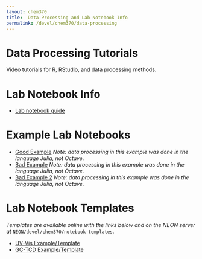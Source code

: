 ```yaml
---
layout: chem370
title:  Data Processing and Lab Notebook Info
permalink: /devel/chem370/data-processing
---
```


# Data Processing Tutorials

Video tutorials for R, RStudio, and data processing methods.

# Lab Notebook Info

- [Lab notebook guide]({{site.baseurl}}/devel/chem370/notebooks/notebook-guide)

# Example Lab Notebooks

- [Good Example]({{site.baseurl}}/devel/chem370/notebooks/good-example/) *Note: data processing in this example was done in the language Julia, not Octave.*   
- [Bad Example]({{site.baseurl}}/devel/chem370/notebooks/bad-example/)  *Note: data processing in this example was done in the language Julia, not Octave.*   
- [Bad Example 2]({{site.baseurl}}/devel/chem370/notebooks/bad-example-2/)  *Note: data processing in this example was done in the language Julia, not Octave.*   

# Lab Notebook Templates

*Templates are available online with the links below and on the NEON server at* `NEON/devel/chem370/notebook-templates`.

- [UV-Vis Example/Template]({{site.baseurl}}/devel/chem370/notebooks/uv-vis/)
- [GC-TCD Example/Template]({{site.baseurl}}/devel/chem370/notebooks/gc-tcd/)
